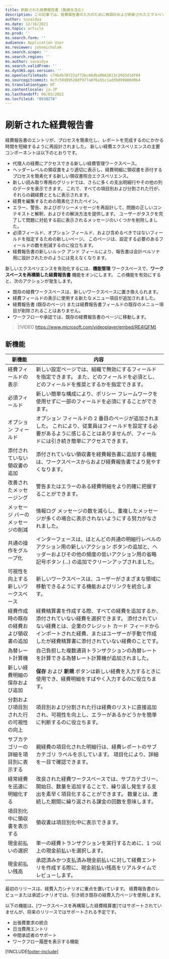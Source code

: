 ```yaml
---
title: 刷新された経費報告書 (動画を含む)
description: この記事では、経費報告書の入力のために再設計および刷新されたエクスペリエンスについて説明します。
author: suvaidya
ms.date: 12/16/2021
ms.topic: article
ms.prod: ''
ms.search.form: ''
audience: Application User
ms.reviewer: johnmichalak
ms.search.scope: ''
ms.search.region: ''
ms.author: suvaidya
ms.search.validFrom: ''
ms.dyn365.ops.version: ''
ms.openlocfilehash: c74b4b70722af72bc66dba0662813c29d3d1df04
ms.sourcegitcommit: 6cfc50d89528df977a8f6a55c1ad39d99800d9b4
ms.translationtype: HT
ms.contentlocale: ja-JP
ms.lasthandoff: 06/03/2022
ms.locfileid: "8930278"
---
```

# <a name="expense-reports-reimagined"></a>刷新された経費報告書

経費報告書のエントリが、プロセスを簡素化し、レポートを完成するのにかかる時間を短縮するように再設計されました。 新しい経費エクスペリエンスの主要コンポーネントは以下のとおりです。

- 代理人の経費にアクセスできる新しい経費管理ワークスペース。
- ヘッダーレベルの領収書をより適切に表示し、経費明細に領収書を添付するプロセスを簡素化する新しい領収書照合エクスペリエンス。
- 新しい読み取り専用のグリッドでは、さらに多くの支出明細行やその他の列のデータを表示できます。 これで、すべての項目別および分割された行が、それらの親経費とともに表示されます。
- 経費を編集するための簡素化されたペイン。
- エラー、警告、およびポリシーメッセージを再設計して、問題の正しいコンテキストと解釈、およびその解決方法を提供します。 ユーザーがタスクを完了して問題に対処する前に表示されるメッセージのいくつかを削除しました。
- 必須フィールド、オプション フィールド、および含めるべきではないフィールドを指定するための新しいページ。 このページは、設定する必要のあるフィールドの数を削減するのに役立ちます。
- 経費報告書の新しいルック アンド フィールにより、報告書は会計ペルソナ用に設計されたかのようには見えなくなります。

新しいエクスペリエンスを有効化するには、**機能管理** ワークスペースで、**ワークスペースを再構築した経費報告書** 機能をオンにします。 この機能を有効にすると、次のアクションが発生します。

- 既存の経費ワークスペースは、新しいワークスペースに置き換えられます。
- 経費フィールドの表示に使用する新たなメニュー項目が追加されました。
- 経費報告書 (既存のページ) または経費報告書フィールドの既存のメニュー項目が削除されることはありません。
- ワークフローや承認では、既存の経費報告書のページに移動します。

> [!VIDEO https://www.microsoft.com/videoplayer/embed/RE4IQFM]

## <a name="new-features"></a>新機能

| 新機能 | 内容 |
|---|----|
| 経費フィールドの表示 | 新しい設定ページでは、組織で無効にするフィールドを指定できます。 また、どのフィールドを必須とし、どのフィールドを推奨とするかを指定できます。 |
| 必須フィールド | 新しい簡単な構成により、ポリシー フレームワークを使用せずに一部のフィールドを必須にすることができます。 |
| オプション フィールド | オプション フィールドの 2 番目のページが追加されました。 これにより、従業員はフィールドを設定する必要があるように感じることはありませんが、フィールドには引き続き簡単にアクセスできます。 |
| 添付されていない領収書の追加 | 添付されていない領収書を経費報告書に追加する機能は、ワークスペースからおよび経費報告書でより見やすくなります。 |
| 改善されたメッセージング | 警告またはエラーのある経費明細をより的確に把握することができます。 |
| メッセージ バーのメッセージの削減| 情報ログ メッセージの数を減らし、重複したメッセージが多くの場合に表示されないようにする努力がなされました。 |
| 共通の操作をグループ化 | インターフェースは、ほとんどの共通の明細行レベルのアクション用の新しいアクション ボタンの追加と、ヘッダーおよびその他の頻度の低いアクション用の省略記号ボタン (...) の追加でクリーンアップされました。 |
| 可視性を向上する新しいワークスペース | 新しいワークスペースは、ユーザーがさまざまな領域に移動できるようにする機能およびリンクを統合します。 |
| 経費作成時の既存の経費および領収書の追加 | 経費精算書を作成する際、すべての経費を追加するか、添付されていない経費を選択できます。 添付されていない経費とは、企業のクレジット カード フィードからインポートされた経費、またはユーザーが手動で作成したが経費精算書に添付されていない経費のことです。|
| 為替レート計算機 | 自己負担した複数通貨トランザクションの為替レートを計算できる為替レート計算機が追加されました。 |
| 新しい経費明細の保存および追加 | **保存** および **新規** ボタンは新しい経費を入力するときに使用でき、経費明細をすばやく入力するのに役立ちます。 |
| 分割および項目別された行の可視性の向上 | 項目別および分割された行は経費のリストに直接追加され、可視性を向上し、エラーがあるかどうかを簡単に判断するのに役立ちます。 |
| サブカテゴリーの詳細を項目別に表示する | 親経費の項目化された明細行は、経費レポートのサブカテゴリ ラベルを示しています。 項目化により、詳細を一目で確認できます。|
|経常経費を迅速に明細化する | 改良された経費ワークスペースでは、サブカテゴリー、開始日、数量を追加することで、繰り返し発生する支出を素早く項目化することができます。 数量とは、連続した期間に繰り返される課金の回数を意味します。 |
| 項目別化中に領収書を表示する | 領収書は項目別化中に表示できます。 |
| 現金前払いの選択 | 単一の経費トランザクションを実行するために、1 つ以上の現金前払いを選択します。 |
| 現金前払い残高 | 承認済みかつ支払済み現金前払いに対して経費エントリを作成する際に、現金前払い残高をリアルタイムでレビューします。 |

最初のリリースは、経費入力シナリオに重点を置いています。 経費報告書のレビューまたは承認シナリオでは、引き続き既存の経費入力ページを使用します。


以下の機能は、[ワークスペースを再構築した経費精算書]ではサポートされていませんが、将来のリリースではサポートされる予定です。 

- 出張費要求の統合
- 日当費用エントリ
- 中間承認者のサポート
- ワークフロー履歴を表示する機能


[!INCLUDE[footer-include](../includes/footer-banner.md)]

